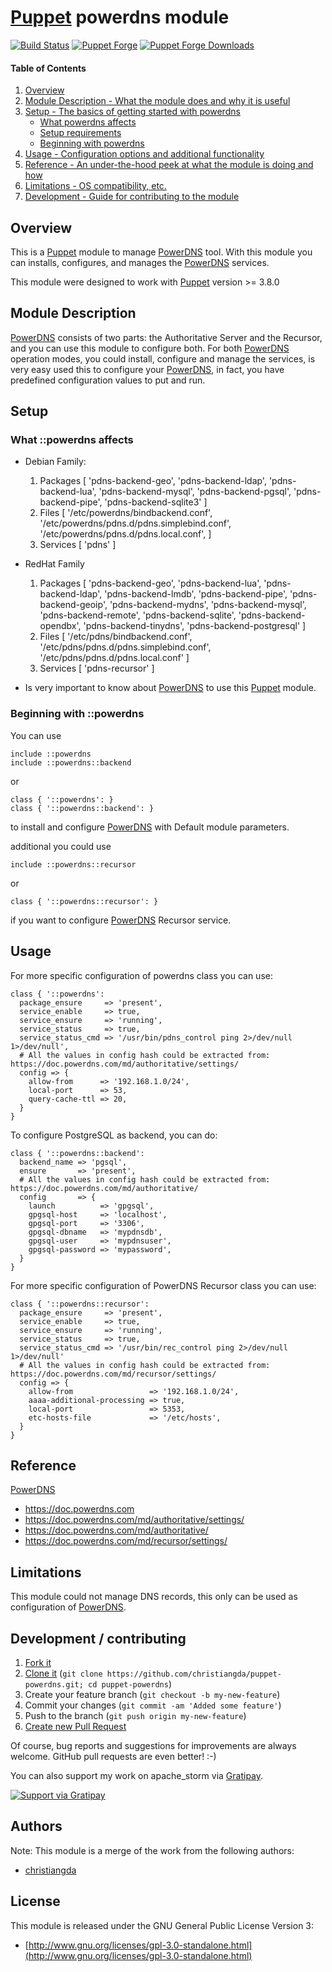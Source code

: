 # [Puppet](https://puppetlabs.com/) powerdns module

[![Build Status](https://travis-ci.org/christiangda/puppet-powerdns.svg?branch=master)](https://travis-ci.org/christiangda/puppet-powerdns)
[![Puppet Forge](http://img.shields.io/puppetforge/v/christiangda/powerdns.svg)](https://forge.puppetlabs.com/christiangda/powerdns)
[![Puppet Forge Downloads](http://img.shields.io/puppetforge/dt/christiangda/powerdns.svg)](https://forge.puppetlabs.com/christiangda/powerdns/scores)

#### Table of Contents

1. [Overview](#overview)
2. [Module Description - What the module does and why it is useful](#module-description)
3. [Setup - The basics of getting started with powerdns](#setup)
    * [What powerdns affects](#what-powerdns-affects)
    * [Setup requirements](#setup-requirements)
    * [Beginning with powerdns](#beginning-with-powerdns)
4. [Usage - Configuration options and additional functionality](#usage)
5. [Reference - An under-the-hood peek at what the module is doing and how](#reference)
5. [Limitations - OS compatibility, etc.](#limitations)
6. [Development - Guide for contributing to the module](#development)

## Overview

This is a [Puppet](https://puppetlabs.com/) module to manage [PowerDNS](https://www.powerdns.com/) tool.  With this module you can installs, configures, and manages the [PowerDNS](https://www.powerdns.com/) services.

This module were designed to work with [Puppet](https://puppetlabs.com/) version >= 3.8.0

## Module Description

[PowerDNS](https://www.powerdns.com/) consists of two parts: the Authoritative Server and the Recursor, and you can use this module to configure both.
For both [PowerDNS](https://www.powerdns.com/) operation modes, you could install, configure and manage the services,  is very easy used this to configure your [PowerDNS](https://www.powerdns.com/), in fact, you have predefined configuration values to put and run.

## Setup

### What ::powerdns affects

* Debian Family:
    1. Packages [
      'pdns-backend-geo',
      'pdns-backend-ldap',
      'pdns-backend-lua',
      'pdns-backend-mysql',
      'pdns-backend-pgsql',
      'pdns-backend-pipe',
      'pdns-backend-sqlite3'
    ]
    2. Files [
      '/etc/powerdns/bindbackend.conf',
      '/etc/powerdns/pdns.d/pdns.simplebind.conf',
      '/etc/powerdns/pdns.d/pdns.local.conf',
    ]
    3. Services [
      'pdns'
    ]
* RedHat Family
    1. Packages [
      'pdns-backend-geo',
      'pdns-backend-lua',
      'pdns-backend-ldap',
      'pdns-backend-lmdb',
      'pdns-backend-pipe',
      'pdns-backend-geoip',
      'pdns-backend-mydns',
      'pdns-backend-mysql',
      'pdns-backend-remote',
      'pdns-backend-sqlite',
      'pdns-backend-opendbx',
      'pdns-backend-tinydns',
      'pdns-backend-postgresql'
    ]
    2. Files [
      '/etc/pdns/bindbackend.conf',
      '/etc/pdns/pdns.d/pdns.simplebind.conf',
      '/etc/pdns/pdns.d/pdns.local.conf'
    ]
    3. Services [
      'pdns-recursor'
    ]

* Is very important to know about [PowerDNS](https://www.powerdns.com/) to use this [Puppet](https://puppetlabs.com/) module.

### Beginning with ::powerdns

You can use
```puppet
include ::powerdns
include ::powerdns::backend
```
or
```puppet
class { '::powerdns': }
class { '::powerdns::backend': }
```
to install and configure [PowerDNS](https://www.powerdns.com/) with Default module parameters.

additional you could use
```puppet
include ::powerdns::recursor
```
or
```puppet
class { '::powerdns::recursor': }
```
if you want to configure [PowerDNS](https://www.powerdns.com/) Recursor service.

## Usage

For more specific configuration of powerdns class you can use:
```puppet
class { '::powerdns':
  package_ensure     => 'present',
  service_enable     => true,
  service_ensure     => 'running',
  service_status     => true,
  service_status_cmd => '/usr/bin/pdns_control ping 2>/dev/null 1>/dev/null',
  # All the values in config hash could be extracted from: https://doc.powerdns.com/md/authoritative/settings/
  config => {
    allow-from      => '192.168.1.0/24',
    local-port      => 53,
    query-cache-ttl => 20,
  }
}
```
To configure PostgreSQL as backend, you can do:
```puppet
class { '::powerdns::backend':
  backend_name => 'pgsql',
  ensure       => 'present',
  # All the values in config hash could be extracted from: https://doc.powerdns.com/md/authoritative/
  config       => {
    launch          => 'gpgsql',
    gpgsql-host     => 'localhost',
    gpgsql-port     => '3306',
    gpgsql-dbname   => 'mypdnsdb',
    gpgsql-user     => 'mypdnsuser',
    gpgsql-password => 'mypassword',
  }
}
```

For more specific configuration of PowerDNS Recursor class you can use:
```puppet
class { '::powerdns::recursor':
  package_ensure     => 'present',
  service_enable     => true,
  service_ensure     => 'running',
  service_status     => true,
  service_status_cmd => '/usr/bin/rec_control ping 2>/dev/null 1>/dev/null'
  # All the values in config hash could be extracted from: https://doc.powerdns.com/md/recursor/settings/
  config => {
    allow-from                 => '192.168.1.0/24',
    aaaa-additional-processing => true,
    local-port                 => 5353,
    etc-hosts-file             => '/etc/hosts',
  }
}
```

## Reference

[PowerDNS](https://www.powerdns.com/)
* https://doc.powerdns.com
* https://doc.powerdns.com/md/authoritative/settings/
* https://doc.powerdns.com/md/authoritative/
* https://doc.powerdns.com/md/recursor/settings/

## Limitations

This module could not manage DNS records, this only can be used as configuration of [PowerDNS](https://www.powerdns.com/).

## Development / contributing

1. [Fork it](https://github.com/christiangda/puppet-powerdns#fork-destination-box)
2. [Clone it](https://github.com/christiangda/puppet-powerdns.git) (`git clone https://github.com/christiangda/puppet-powerdns.git; cd puppet-powerdns`)
3. Create your feature branch (`git checkout -b my-new-feature`)
4. Commit your changes (`git commit -am 'Added some feature'`)
5. Push to the branch (`git push origin my-new-feature`)
6. [Create new Pull Request](https://github.com/christiangda/puppet-powerdns/pull/new/master)

Of course, bug reports and suggestions for improvements are always
welcome. GitHub pull requests are even better! :-)

You can also support my work on apache_storm via
[Gratipay](https://gratipay.com/~645e3ac3c159/).

[![Support via Gratipay](https://cdn.rawgit.com/gratipay/gratipay-badge/2.1.3/dist/gratipay.png)](https://gratipay.com/~645e3ac3c159/)

## Authors

Note: This module is a merge of the work from the following authors:
* [christiangda](https://github.com/christiangda)

## License

This module is released under the GNU General Public License Version 3:

* [http://www.gnu.org/licenses/gpl-3.0-standalone.html](http://www.gnu.org/licenses/gpl-3.0-standalone.html)
